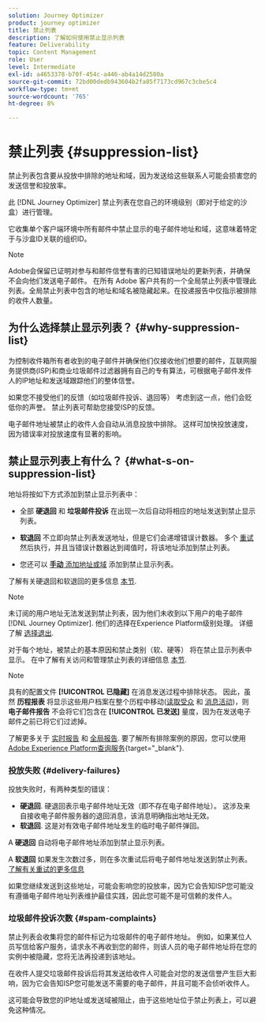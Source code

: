 ```yaml
---
solution: Journey Optimizer
product: journey optimizer
title: 禁止列表
description: 了解如何使用禁止显示列表
feature: Deliverability
topic: Content Management
role: User
level: Intermediate
exl-id: a4653378-b70f-454c-a446-ab4a14d2580a
source-git-commit: 72bd00dedb943604b2fa85f7173cd967c3cbe5c4
workflow-type: tm+mt
source-wordcount: '765'
ht-degree: 8%

---
```


# 禁止列表 {#suppression-list}

禁止列表包含要从投放中排除的地址和域，因为发送给这些联系人可能会损害您的发送信誉和投放率。

此 [!DNL Journey Optimizer] 禁止列表在您自己的环境级别（即对于给定的沙盒）进行管理。

它收集单个客户端环境中所有邮件中禁止显示的电子邮件地址和域，这意味着特定于与沙盒ID关联的组织ID。

>[!NOTE]
>
>Adobe会保留已证明对参与和邮件信誉有害的已知错误地址的更新列表，并确保不会向他们发送电子邮件。 在所有 Adobe 客户共有的一个全局禁止列表中管理此列表。全局禁止列表中包含的地址和域名被隐藏起来。在投递报告中仅指示被排除的收件人数量。

## 为什么选择禁止显示列表？ {#why-suppression-list}

为控制收件箱所有者收到的电子邮件并确保他们仅接收他们想要的邮件，互联网服务提供商(ISP)和商业垃圾邮件过滤器拥有自己的专有算法，可根据电子邮件发件人的IP地址和发送域跟踪他们的整体信誉。

如果您不接受他们的反馈（如垃圾邮件投诉、退回等） 考虑到这一点，他们会贬低你的声誉。 禁止列表可帮助您接受ISP的反馈。

电子邮件地址被禁止的收件人会自动从消息投放中排除。 这样可加快投放速度，因为错误率对投放速度有显著的影响。

## 禁止显示列表上有什么？ {#what-s-on-suppression-list}

地址将按如下方式添加到禁止显示列表中：

* 全部 **硬退回** 和 **垃圾邮件投诉** 在出现一次后自动将相应的地址发送到禁止显示列表。

* **软退回** 不立即向禁止列表发送地址，但是它们会递增错误计数器。 多个 [重试](../configuration/retries.md) 然后执行，并且当错误计数器达到阈值时，将该地址添加到禁止列表。

* 您还可以 [**手动** 添加地址或域](../configuration/manage-suppression-list.md#add-addresses-and-domains) 添加到禁止显示列表。

了解有关硬退回和软退回的更多信息 [本节](#delivery-failures).

>[!NOTE]
>
>未订阅的用户地址无法发送到禁止列表，因为他们未收到以下用户的电子邮件 [!DNL Journey Optimizer]. 他们的选择在Experience Platform级别处理。 详细了解 [选择退出](../privacy/opt-out.md).

对于每个地址，被禁止的基本原因和禁止类别（软、硬等） 将在禁止显示列表中显示。 在中了解有关访问和管理禁止列表的详细信息 [本节](../configuration/manage-suppression-list.md).

>[!NOTE]
>
>具有的配置文件 **[!UICONTROL 已隐藏]** 在消息发送过程中排除状态。 因此，虽然 **历程报表** 将显示这些用户档案在整个历程中移动([读取受众](../building-journeys/read-audience.md) 和 [消息活动](../building-journeys/journeys-message.md))，则 **电子邮件报告** 不会将它们包含在 **[!UICONTROL 已发送]** 量度，因为在发送电子邮件之前已将它们过滤掉。
>
>了解更多关于 [实时报告](../reports/live-report.md) 和 [全局报告](../reports/global-report.md). 要了解所有排除案例的原因，您可以使用 [Adobe Experience Platform查询服务](https://experienceleague.adobe.com/docs/experience-platform/query/api/getting-started.html){target="_blank"}.

### 投放失败 {#delivery-failures}

投放失败时，有两种类型的错误：

* **硬退回**. 硬退回表示电子邮件地址无效（即不存在电子邮件地址）。 这涉及来自接收电子邮件服务器的退回消息，该消息明确指出地址无效。
* **软退回**. 这是对有效电子邮件地址发生的临时电子邮件弹回。

A **硬退回** 自动将电子邮件地址添加到禁止显示列表。

A **软退回** <!--or an **ignored** error--> 如果发生次数过多，则在多次重试后将电子邮件地址发送到禁止列表。 [了解有关重试的更多信息](../configuration/retries.md)

如果您继续发送到这些地址，可能会影响您的投放率，因为它会告知ISP您可能没有遵循电子邮件地址列表维护最佳实践，因此您可能不是可信赖的发件人。

### 垃圾邮件投诉次数 {#spam-complaints}

禁止列表会收集将您的邮件标记为垃圾邮件的电子邮件地址。 例如，如果某位人员写信给客户服务，请求永不再收到您的邮件，则该人员的电子邮件地址将在您的实例中被隐藏，您将无法再投递到该地址。

在收件人提交垃圾邮件投诉后将其发送给收件人可能会对您的发送信誉产生巨大影响，因为它会告知ISP您可能发送不需要的电子邮件，并且可能不会侦听收件人。

这可能会导致您的IP地址或发送域被阻止，由于这些地址位于禁止列表上，可以避免这种情况。
